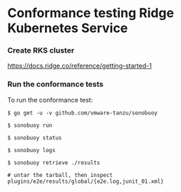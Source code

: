 # Conformance testing Ridge Kubernetes Service

### Create RKS cluster

https://docs.ridge.co/reference/getting-started-1

### Run the conformance tests

To run the conformance test:

```
$ go get -u -v github.com/vmware-tanzu/sonobuoy

$ sonobuoy run

$ sonobuoy status

$ sonobuoy logs

$ sonobuoy retrieve ./results

# untar the tarball, then inspect plugins/e2e/results/global/{e2e.log,junit_01.xml}
```
